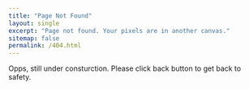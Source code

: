 ```yaml
---
title: "Page Not Found"
layout: single
excerpt: "Page not found. Your pixels are in another canvas."
sitemap: false
permalink: /404.html
---
```


Opps, still under consturction.
Please click back button to get back to safety.
